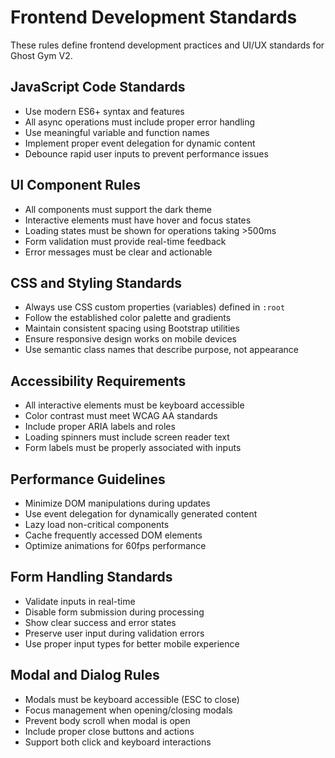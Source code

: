 # Frontend Development Standards

These rules define frontend development practices and UI/UX standards for Ghost Gym V2.

## JavaScript Code Standards
- Use modern ES6+ syntax and features
- All async operations must include proper error handling
- Use meaningful variable and function names
- Implement proper event delegation for dynamic content
- Debounce rapid user inputs to prevent performance issues

## UI Component Rules
- All components must support the dark theme
- Interactive elements must have hover and focus states
- Loading states must be shown for operations taking >500ms
- Form validation must provide real-time feedback
- Error messages must be clear and actionable

## CSS and Styling Standards
- Always use CSS custom properties (variables) defined in `:root`
- Follow the established color palette and gradients
- Maintain consistent spacing using Bootstrap utilities
- Ensure responsive design works on mobile devices
- Use semantic class names that describe purpose, not appearance

## Accessibility Requirements
- All interactive elements must be keyboard accessible
- Color contrast must meet WCAG AA standards
- Include proper ARIA labels and roles
- Loading spinners must include screen reader text
- Form labels must be properly associated with inputs

## Performance Guidelines
- Minimize DOM manipulations during updates
- Use event delegation for dynamically generated content
- Lazy load non-critical components
- Cache frequently accessed DOM elements
- Optimize animations for 60fps performance

## Form Handling Standards
- Validate inputs in real-time
- Disable form submission during processing
- Show clear success and error states
- Preserve user input during validation errors
- Use proper input types for better mobile experience

## Modal and Dialog Rules
- Modals must be keyboard accessible (ESC to close)
- Focus management when opening/closing modals
- Prevent body scroll when modal is open
- Include proper close buttons and actions
- Support both click and keyboard interactions